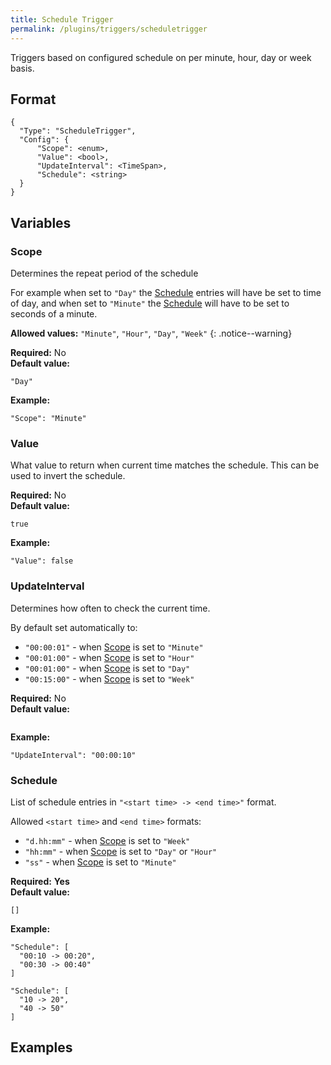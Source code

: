 ```yaml
---
title: Schedule Trigger
permalink: /plugins/triggers/scheduletrigger
---
```


Triggers based on configured schedule on per minute, hour, day or week basis.

## Format

~~~
{
  "Type": "ScheduleTrigger",
  "Config": {
      "Scope": <enum>,
      "Value": <bool>,
      "UpdateInterval": <TimeSpan>,
      "Schedule": <string>
  }
}
~~~

## Variables

### Scope
<div class="variable-block" markdown="block">

Determines the repeat period of the schedule

For example when set to `"Day"` the [Schedule](#schedule) entries will have be set to time of day, and when set to `"Minute"` the [Schedule](#schedule) will have to be set to seconds of a minute.

**Allowed values:** `"Minute"`, `"Hour"`, `"Day"`, `"Week"`
{: .notice--warning}

**Required:** No<br>
**Default value:**
~~~
"Day"
~~~
**Example:**
~~~
"Scope": "Minute"
~~~

</div>

### Value
<div class="variable-block" markdown="block">

What value to return when current time matches the schedule. This can be used to invert the schedule.

**Required:** No<br>
**Default value:**
~~~
true
~~~
**Example:**
~~~
"Value": false
~~~

</div>

### UpdateInterval
<div class="variable-block" markdown="block">

Determines how often to check the current time.

By default set automatically to:
* `"00:00:01"` - when [Scope](#scope) is set to `"Minute"` 
* `"00:01:00"` - when [Scope](#scope) is set to `"Hour"` 
* `"00:01:00"` - when [Scope](#scope) is set to `"Day"` 
* `"00:15:00"` - when [Scope](#scope) is set to `"Week"` 

**Required:** No<br>
**Default value:**
~~~
~~~
**Example:**
~~~
"UpdateInterval": "00:00:10"
~~~

</div>

### Schedule
<div class="variable-block" markdown="block">

List of schedule entries in `"<start time> -> <end time>"` format.

Allowed `<start time>` and `<end time>` formats: 
* `"d.hh:mm"` - when [Scope](#scope) is set to `"Week"`
* `"hh:mm"` - when [Scope](#scope) is set to `"Day"` or `"Hour"`
* `"ss"` - when [Scope](#scope) is set to `"Minute"`

**Required:** **Yes**<br>
**Default value:**
~~~
[]
~~~
**Example:**
~~~
"Schedule": [
  "00:10 -> 00:20",
  "00:30 -> 00:40"
]
~~~
~~~
"Schedule": [
  "10 -> 20",
  "40 -> 50"
]
~~~

</div>

## Examples
~~~ json
~~~